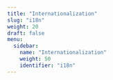 ```yaml
---
title: "Internationalization"
slug: "i18n"
weight: 20
draft: false
menu:
  sidebar:
    name: "Internationalization"
    weight: 50
    identifier: "i18n"
---
```

